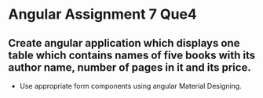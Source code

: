 # Angular Assignment 7 Que4

## Create angular application which displays one table which contains names of five books with its author name, number of pages in it and its price.

- Use appropriate form components using angular Material Designing.
